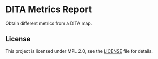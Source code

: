 # DITA Metrics Report

Obtain different metrics from a DITA map.


## License

This project is licensed under MPL 2.0, see the [LICENSE](LICENSE) file for details.

